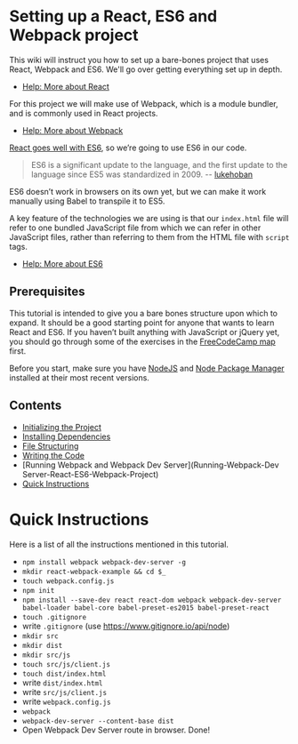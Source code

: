 # Setting up a React, ES6 and Webpack project

This wiki will instruct you how to set up a bare-bones project that uses React, Webpack and ES6. We'll go over getting everything set up in depth.

- [Help: More about React](https://facebook.github.io/react/docs/why-react.html)

For this project we will make use of Webpack, which is a module bundler, and is commonly used in React projects.

- [Help: More about Webpack](https://webpack.github.io/docs/what-is-webpack.html)

[React goes well with ES6](https://babeljs.io/blog/2015/06/07/react-on-es6-plus), so we’re going to use ES6 in our code.

> ES6 is a significant update to the language, and the first update to the language since ES5 was standardized in 2009.
> -- [lukehoban](https://github.com/lukehoban/es6features)

ES6 doesn’t work in browsers on its own yet, but we can make it work manually using Babel to transpile it to ES5.

A key feature of the technologies we are using is that our `index.html` file will refer to one bundled JavaScript file from which we can refer in other JavaScript files, rather than referring to them from the HTML file with `script` tags.

- [Help: More about ES6](http://dev.venntro.com/2013/09/es6-part-1/)

## Prerequisites

This tutorial is intended to give you a bare bones structure upon which to expand. It should be a good starting point for anyone that wants to learn React and ES6. If you haven’t built anything with JavaScript or jQuery yet, you should go through some of the exercises in the [FreeCodeCamp map](http://www.freecodecamp.com/map) first.

Before you start, make sure you have [NodeJS](https://nodejs.org/en/download/) and [Node Package Manager](http://blog.npmjs.org/post/85484771375/how-to-install-npm) installed at their most recent versions.

## Contents
- [Initializing the Project](Initializing-A-React-ES6-Webpack-Project)
- [Installing Dependencies](Installing-Dependencies-React-ES6-Webpack-Project)
- [File Structuring](File-Structure-React-ES6-Webpack-Project)
- [Writing the Code](Writing-Code-React-ES6-Webpack-Project)
- [Running Webpack and Webpack Dev Server](Running-Webpack-Dev Server-React-ES6-Webpack-Project)
- [Quick Instructions](#quick-instructions)

# Quick Instructions

Here is a list of all the instructions mentioned in this tutorial.

- `npm install webpack webpack-dev-server -g`
- `mkdir react-webpack-example && cd $_`
- `touch webpack.config.js`
- `npm init`
- `npm install --save-dev react react-dom webpack webpack-dev-server babel-loader babel-core babel-preset-es2015 babel-preset-react`
- `touch .gitignore`
- write `.gitignore` (use https://www.gitignore.io/api/node)
- `mkdir src`
- `mkdir dist`
- `mkdir src/js`
- `touch src/js/client.js`
- `touch dist/index.html`
- write `dist/index.html`
- write `src/js/client.js`
- write `webpack.config.js`
- `webpack`
- `webpack-dev-server --content-base dist`
- Open Webpack Dev Server route in browser. Done!
